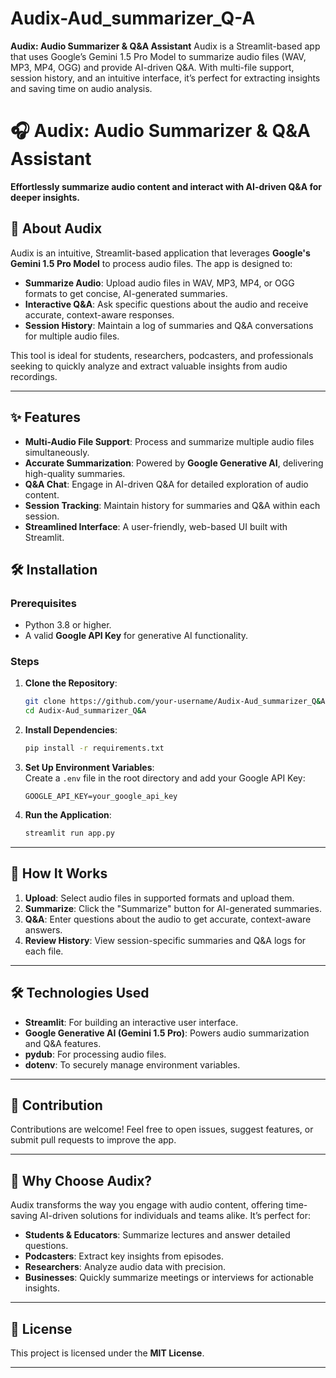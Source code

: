 # Audix-Aud_summarizer_Q-A
**Audix: Audio Summarizer &amp; Q&amp;A Assistant**   Audix is a Streamlit-based app that uses Google’s Gemini 1.5 Pro Model to summarize audio files (WAV, MP3, MP4, OGG) and provide AI-driven Q&amp;A. With multi-file support, session history, and an intuitive interface, it’s perfect for extracting insights and saving time on audio analysis.

# 🎧 Audix: Audio Summarizer & Q&A Assistant  

**Effortlessly summarize audio content and interact with AI-driven Q&A for deeper insights.**  

## 🚀 About Audix  
Audix is an intuitive, Streamlit-based application that leverages **Google's Gemini 1.5 Pro Model** to process audio files. The app is designed to:  
- **Summarize Audio**: Upload audio files in WAV, MP3, MP4, or OGG formats to get concise, AI-generated summaries.  
- **Interactive Q&A**: Ask specific questions about the audio and receive accurate, context-aware responses.  
- **Session History**: Maintain a log of summaries and Q&A conversations for multiple audio files.  

This tool is ideal for students, researchers, podcasters, and professionals seeking to quickly analyze and extract valuable insights from audio recordings.

---

## ✨ Features  
- **Multi-Audio File Support**: Process and summarize multiple audio files simultaneously.  
- **Accurate Summarization**: Powered by **Google Generative AI**, delivering high-quality summaries.  
- **Q&A Chat**: Engage in AI-driven Q&A for detailed exploration of audio content.  
- **Session Tracking**: Maintain history for summaries and Q&A within each session.  
- **Streamlined Interface**: A user-friendly, web-based UI built with Streamlit.  

## 🛠️ Installation  

### Prerequisites  
- Python 3.8 or higher.  
- A valid **Google API Key** for generative AI functionality.  

### Steps  
1. **Clone the Repository**:  
   ```bash
   git clone https://github.com/your-username/Audix-Aud_summarizer_Q&A.git
   cd Audix-Aud_summarizer_Q&A
   ```  

2. **Install Dependencies**:  
   ```bash
   pip install -r requirements.txt
   ```  

3. **Set Up Environment Variables**:  
   Create a `.env` file in the root directory and add your Google API Key:  
   ```plaintext
   GOOGLE_API_KEY=your_google_api_key
   ```  

4. **Run the Application**:  
   ```bash
   streamlit run app.py
   ```  

---

## 📖 How It Works  
1. **Upload**: Select audio files in supported formats and upload them.  
2. **Summarize**: Click the "Summarize" button for AI-generated summaries.  
3. **Q&A**: Enter questions about the audio to get accurate, context-aware answers.  
4. **Review History**: View session-specific summaries and Q&A logs for each file.  

---

## 🛠️ Technologies Used  
- **Streamlit**: For building an interactive user interface.  
- **Google Generative AI (Gemini 1.5 Pro)**: Powers audio summarization and Q&A features.  
- **pydub**: For processing audio files.  
- **dotenv**: To securely manage environment variables.  

---

## 🤝 Contribution  
Contributions are welcome! Feel free to open issues, suggest features, or submit pull requests to improve the app.  

---

## 🌟 Why Choose Audix?  
Audix transforms the way you engage with audio content, offering time-saving AI-driven solutions for individuals and teams alike. It’s perfect for:  
- **Students & Educators**: Summarize lectures and answer detailed questions.  
- **Podcasters**: Extract key insights from episodes.  
- **Researchers**: Analyze audio data with precision.  
- **Businesses**: Quickly summarize meetings or interviews for actionable insights.  

---

## 📝 License  
This project is licensed under the **MIT License**.  

--- 
